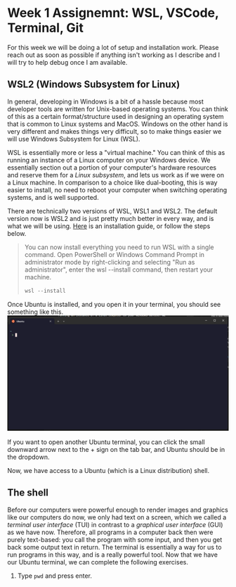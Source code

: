 # Week 1 Assignemnt: WSL, VSCode, Terminal, Git

For this week we will be doing a lot of setup and installation work. Please reach out as soon as possible if anything isn't working as I describe and I will try to help debug once I am available.

## WSL2 (Windows Subsystem for Linux)

In general, developing in Windows is a bit of a hassle because most developer tools are written for Unix-based operating systems. You can think of this as a certain format/structure used in designing an operating system that is common to Linux systems and MacOS. Windows on the other hand is very different and makes things very difficult, so to make things easier we will use Windows Subsystem for Linux (WSL).

WSL is essentially more or less a "virtual machine." You can think of this as running an instance of a Linux computer on your Windows device. We essentially section out a portion of your computer's hardware resources and reserve them for a *Linux subsystem*, and lets us work as if we were on a Linux machine. In comparison to a choice like dual-booting, this is way easier to install, no need to reboot your computer when switching operating systems, and is well supported.

There are technically two versions of WSL, WSL1 and WSL2. The default version now is WSL2 and is just pretty much better in every way, and is what we will be using. [Here](https://learn.microsoft.com/en-us/windows/wsl/install) is an installation guide, or follow the steps below.

> You can now install everything you need to run WSL with a single command. Open PowerShell or Windows Command Prompt in administrator mode by right-clicking and selecting "Run as administrator", enter the wsl --install command, then restart your machine.
> ```PowerShell
> wsl --install
> ```

Once Ubuntu is installed, and you open it in your terminal, you should see something like this.
![Asdf](wk1-0.png)

If you want to open another Ubuntu terminal, you can click the small downward arrow next to the + sign on the tab bar, and Ubuntu should be in the dropdown.

Now, we have access to a Ubuntu (which is a Linux distribution) shell.

## The shell

Before our computers were powerful enough to render images and graphics like our computers do now, we only had text on a screen, which we called a *terminal user interface* (TUI) in contrast to a *graphical user interface* (GUI) as we have now. Therefore, all programs in a computer back then were purely text-based: you call the program with some input, and then you get back some output text in return. The terminal is essentially a way for us to run programs in this way, and is a really powerful tool. Now that we have our Ubuntu terminal, we can complete the following exercises.

1. Type `pwd` and press enter. 
